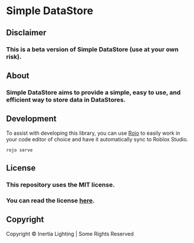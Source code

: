 # Simple DataStore

## Disclaimer
### This is a beta version of Simple DataStore (use at your own risk).

## About
### Simple DataStore aims to provide a simple, easy to use, and efficient way to store data in DataStores.

## Development
To assist with developing this library, you can use [Rojo](https://rojo.space/) to easily work in your code editor of choice and have it automatically sync to Roblox Studio.
```
rojo serve
```

## License

### This repository uses the MIT license.
### You can read the license [here](./LICENSE.md).

## Copyright
Copyright &copy; Inertia Lighting | Some Rights Reserved
